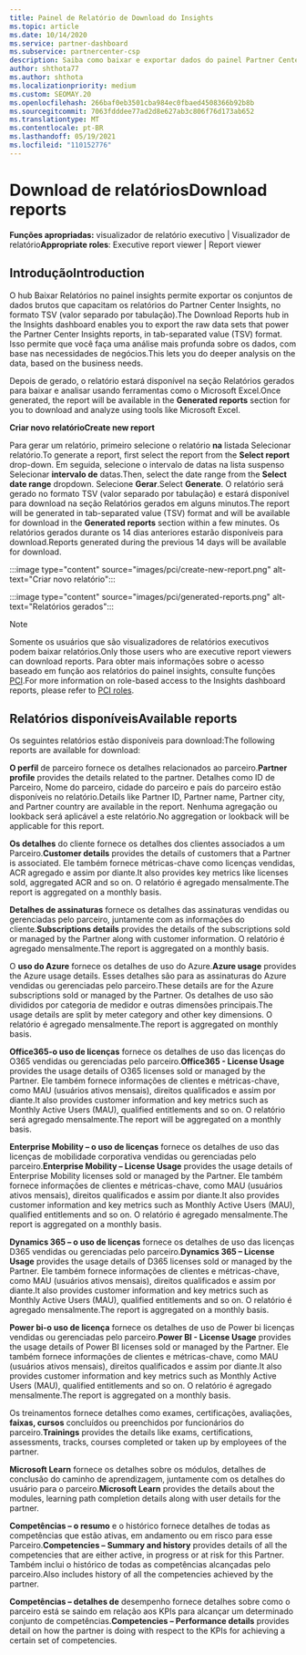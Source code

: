 ```yaml
---
title: Painel de Relatório de Download do Insights
ms.topic: article
ms.date: 10/14/2020
ms.service: partner-dashboard
ms.subservice: partnercenter-csp
description: Saiba como baixar e exportar dados do painel Partner Center relatório unificado e de relatórios Partner Center Insights.
author: shthota77
ms.author: shthota
ms.localizationpriority: medium
ms.custom: SEOMAY.20
ms.openlocfilehash: 266baf0eb3501cba984ec0fbaed4508366b92b8b
ms.sourcegitcommit: 7063fdddee77ad2d8e627ab3c806f76d173ab652
ms.translationtype: MT
ms.contentlocale: pt-BR
ms.lasthandoff: 05/19/2021
ms.locfileid: "110152776"
---
```

# <a name="download-reports"></a><span data-ttu-id="eeaa5-103">Download de relatórios</span><span class="sxs-lookup"><span data-stu-id="eeaa5-103">Download reports</span></span>

<span data-ttu-id="eeaa5-104">**Funções apropriadas:** visualizador de relatório executivo | Visualizador de relatório</span><span class="sxs-lookup"><span data-stu-id="eeaa5-104">**Appropriate roles**: Executive report viewer | Report viewer</span></span>

## <a name="introduction"></a><span data-ttu-id="eeaa5-105">Introdução</span><span class="sxs-lookup"><span data-stu-id="eeaa5-105">Introduction</span></span>

<span data-ttu-id="eeaa5-106">O hub Baixar Relatórios no painel insights permite exportar os conjuntos de dados brutos que capacitam os relatórios do Partner Center Insights, no formato TSV (valor separado por tabulação).</span><span class="sxs-lookup"><span data-stu-id="eeaa5-106">The Download Reports hub in the Insights dashboard enables you to export the raw data sets that power the Partner Center Insights reports, in tab-separated value (TSV) format.</span></span> <span data-ttu-id="eeaa5-107">Isso permite que você faça uma análise mais profunda sobre os dados, com base nas necessidades de negócios.</span><span class="sxs-lookup"><span data-stu-id="eeaa5-107">This lets you do deeper analysis on the data, based on the business needs.</span></span>

<span data-ttu-id="eeaa5-108">Depois de gerado, o relatório  estará disponível na seção Relatórios gerados para baixar e analisar usando ferramentas como o Microsoft Excel.</span><span class="sxs-lookup"><span data-stu-id="eeaa5-108">Once generated, the report  will be available in the **Generated reports** section for you to download and analyze using tools like Microsoft Excel.</span></span>

<span data-ttu-id="eeaa5-109">**Criar novo relatório**</span><span class="sxs-lookup"><span data-stu-id="eeaa5-109">**Create new report**</span></span>

<span data-ttu-id="eeaa5-110">Para gerar um relatório, primeiro selecione o relatório **na** listada Selecionar relatório.</span><span class="sxs-lookup"><span data-stu-id="eeaa5-110">To generate a report, first select the report from the **Select report** drop-down.</span></span> <span data-ttu-id="eeaa5-111">Em seguida, selecione o intervalo de datas na lista suspenso Selecionar **intervalo de** datas.</span><span class="sxs-lookup"><span data-stu-id="eeaa5-111">Then, select the date range from the **Select date range** dropdown.</span></span> <span data-ttu-id="eeaa5-112">Selecione **Gerar**.</span><span class="sxs-lookup"><span data-stu-id="eeaa5-112">Select **Generate**.</span></span> <span data-ttu-id="eeaa5-113">O relatório será gerado no formato TSV (valor separado por tabulação)  e estará disponível para download na seção Relatórios gerados em alguns minutos.</span><span class="sxs-lookup"><span data-stu-id="eeaa5-113">The report will be generated in tab-separated value (TSV) format and will be available for download in the **Generated reports** section within a few minutes.</span></span> <span data-ttu-id="eeaa5-114">Os relatórios gerados durante os 14 dias anteriores estarão disponíveis para download.</span><span class="sxs-lookup"><span data-stu-id="eeaa5-114">Reports generated during the previous 14 days will be available for download.</span></span>

:::image type="content" source="images/pci/create-new-report.png" alt-text="Criar novo relatório":::

:::image type="content" source="images/pci/generated-reports.png" alt-text="Relatórios gerados":::

>[!NOTE] 
><span data-ttu-id="eeaa5-117">Somente os usuários que são visualizadores de relatórios executivos podem baixar relatórios.</span><span class="sxs-lookup"><span data-stu-id="eeaa5-117">Only those users who are executive report viewers can download reports.</span></span> <span data-ttu-id="eeaa5-118">Para obter mais informações sobre o acesso baseado em função aos relatórios do painel insights, consulte funções [PCI](pci-roles.md).</span><span class="sxs-lookup"><span data-stu-id="eeaa5-118">For more information on role-based access to the Insights dashboard reports, please refer to [PCI roles](pci-roles.md).</span></span> 

## <a name="available-reports"></a><span data-ttu-id="eeaa5-119">Relatórios disponíveis</span><span class="sxs-lookup"><span data-stu-id="eeaa5-119">Available reports</span></span>

<span data-ttu-id="eeaa5-120">Os seguintes relatórios estão disponíveis para download:</span><span class="sxs-lookup"><span data-stu-id="eeaa5-120">The following reports are available for download:</span></span>

<span data-ttu-id="eeaa5-121">**O perfil** de parceiro fornece os detalhes relacionados ao parceiro.</span><span class="sxs-lookup"><span data-stu-id="eeaa5-121">**Partner profile** provides the details related to the partner.</span></span> <span data-ttu-id="eeaa5-122">Detalhes como ID de Parceiro, Nome do parceiro, cidade do parceiro e país do parceiro estão disponíveis no relatório.</span><span class="sxs-lookup"><span data-stu-id="eeaa5-122">Details like Partner ID, Partner name, Partner city, and Partner country are available in the report.</span></span> <span data-ttu-id="eeaa5-123">Nenhuma agregação ou lookback será aplicável a este relatório.</span><span class="sxs-lookup"><span data-stu-id="eeaa5-123">No aggregation or lookback will be applicable for this report.</span></span>

<span data-ttu-id="eeaa5-124">**Os detalhes** do cliente fornece os detalhes dos clientes associados a um Parceiro.</span><span class="sxs-lookup"><span data-stu-id="eeaa5-124">**Customer details** provides the details of customers that a Partner is associated.</span></span> <span data-ttu-id="eeaa5-125">Ele também fornece métricas-chave como licenças vendidas, ACR agregado e assim por diante.</span><span class="sxs-lookup"><span data-stu-id="eeaa5-125">It also provides key metrics like licenses sold, aggregated ACR and so on.</span></span> <span data-ttu-id="eeaa5-126">O relatório é agregado mensalmente.</span><span class="sxs-lookup"><span data-stu-id="eeaa5-126">The report is aggregated on a monthly basis.</span></span>

<span data-ttu-id="eeaa5-127">**Detalhes de assinaturas** fornece os detalhes das assinaturas vendidas ou gerenciadas pelo parceiro, juntamente com as informações do cliente.</span><span class="sxs-lookup"><span data-stu-id="eeaa5-127">**Subscriptions details** provides the details of the subscriptions sold or managed by the Partner along with customer information.</span></span> <span data-ttu-id="eeaa5-128">O relatório é agregado mensalmente.</span><span class="sxs-lookup"><span data-stu-id="eeaa5-128">The report is aggregated on a monthly basis.</span></span>

<span data-ttu-id="eeaa5-129">O **uso do Azure** fornece os detalhes de uso do Azure.</span><span class="sxs-lookup"><span data-stu-id="eeaa5-129">**Azure usage** provides the Azure usage details.</span></span> <span data-ttu-id="eeaa5-130">Esses detalhes são para as assinaturas do Azure vendidas ou gerenciadas pelo parceiro.</span><span class="sxs-lookup"><span data-stu-id="eeaa5-130">These details are for the Azure subscriptions sold or managed by the Partner.</span></span> <span data-ttu-id="eeaa5-131">Os detalhes de uso são divididos por categoria de medidor e outras dimensões principais.</span><span class="sxs-lookup"><span data-stu-id="eeaa5-131">The usage details are split by meter category and other key dimensions.</span></span> <span data-ttu-id="eeaa5-132">O relatório é agregado mensalmente.</span><span class="sxs-lookup"><span data-stu-id="eeaa5-132">The report is aggregated on monthly basis.</span></span>

<span data-ttu-id="eeaa5-133">**Office365-o uso de licenças** fornece os detalhes de uso das licenças do O365 vendidas ou gerenciadas pelo parceiro.</span><span class="sxs-lookup"><span data-stu-id="eeaa5-133">**Office365 - License Usage** provides the usage details of O365 licenses sold or managed by the Partner.</span></span> <span data-ttu-id="eeaa5-134">Ele também fornece informações de clientes e métricas-chave, como MAU (usuários ativos mensais), direitos qualificados e assim por diante.</span><span class="sxs-lookup"><span data-stu-id="eeaa5-134">It also provides customer information and key metrics such as Monthly Active Users (MAU), qualified entitlements and so on.</span></span> <span data-ttu-id="eeaa5-135">O relatório será agregado mensalmente.</span><span class="sxs-lookup"><span data-stu-id="eeaa5-135">The report will be aggregated on a monthly basis.</span></span>

<span data-ttu-id="eeaa5-136">**Enterprise Mobility – o uso de licenças**  fornece os detalhes de uso das licenças de mobilidade corporativa vendidas ou gerenciadas pelo parceiro.</span><span class="sxs-lookup"><span data-stu-id="eeaa5-136">**Enterprise Mobility – License Usage**  provides the usage details of Enterprise Mobility licenses sold or managed by the Partner.</span></span> <span data-ttu-id="eeaa5-137">Ele também fornece informações de clientes e métricas-chave, como MAU (usuários ativos mensais), direitos qualificados e assim por diante.</span><span class="sxs-lookup"><span data-stu-id="eeaa5-137">It also provides customer information and key metrics such as Monthly Active Users (MAU), qualified entitlements and so on.</span></span> <span data-ttu-id="eeaa5-138">O relatório é agregado mensalmente.</span><span class="sxs-lookup"><span data-stu-id="eeaa5-138">The report is aggregated on a monthly basis.</span></span>

<span data-ttu-id="eeaa5-139">**Dynamics 365 – o uso de licenças** fornece os detalhes de uso das licenças D365 vendidas ou gerenciadas pelo parceiro.</span><span class="sxs-lookup"><span data-stu-id="eeaa5-139">**Dynamics 365 – License Usage** provides the usage details of D365 licenses sold or managed by the Partner.</span></span> <span data-ttu-id="eeaa5-140">Ele também fornece informações de clientes e métricas-chave, como MAU (usuários ativos mensais), direitos qualificados e assim por diante.</span><span class="sxs-lookup"><span data-stu-id="eeaa5-140">It also provides customer information and key metrics such as Monthly Active Users (MAU), qualified entitlements and so on.</span></span> <span data-ttu-id="eeaa5-141">O relatório é agregado mensalmente.</span><span class="sxs-lookup"><span data-stu-id="eeaa5-141">The report is aggregated on a monthly basis.</span></span>

<span data-ttu-id="eeaa5-142">**Power bi-o uso de licença** fornece os detalhes de uso de Power bi licenças vendidas ou gerenciadas pelo parceiro.</span><span class="sxs-lookup"><span data-stu-id="eeaa5-142">**Power BI - License Usage** provides the usage details of Power BI licenses sold or managed by the Partner.</span></span> <span data-ttu-id="eeaa5-143">Ele também fornece informações de clientes e métricas-chave, como MAU (usuários ativos mensais), direitos qualificados e assim por diante.</span><span class="sxs-lookup"><span data-stu-id="eeaa5-143">It also provides customer information and key metrics such as Monthly Active Users (MAU), qualified entitlements and so on.</span></span> <span data-ttu-id="eeaa5-144">O relatório é agregado mensalmente.</span><span class="sxs-lookup"><span data-stu-id="eeaa5-144">The report is aggregated on a monthly basis.</span></span>

<span data-ttu-id="eeaa5-145">Os treinamentos fornece detalhes como exames, certificações, avaliações, **faixas, cursos** concluídos ou preenchidos por funcionários do parceiro.</span><span class="sxs-lookup"><span data-stu-id="eeaa5-145">**Trainings** provides the details like exams, certifications, assessments, tracks, courses completed or taken up by employees of the partner.</span></span>

<span data-ttu-id="eeaa5-146">**Microsoft Learn** fornece os detalhes sobre os módulos, detalhes de conclusão do caminho de aprendizagem, juntamente com os detalhes do usuário para o parceiro.</span><span class="sxs-lookup"><span data-stu-id="eeaa5-146">**Microsoft Learn** provides the details about the modules, learning path completion details along with user details for the partner.</span></span>

<span data-ttu-id="eeaa5-147">**Competências – o resumo** e o histórico fornece detalhes de todas as competências que estão ativas, em andamento ou em risco para esse Parceiro.</span><span class="sxs-lookup"><span data-stu-id="eeaa5-147">**Competencies – Summary and history** provides details of all the competencies that are either active, in progress or at risk for this Partner.</span></span> <span data-ttu-id="eeaa5-148">Também inclui o histórico de todas as competências alcançadas pelo parceiro.</span><span class="sxs-lookup"><span data-stu-id="eeaa5-148">Also includes history of all the competencies achieved by the partner.</span></span>

<span data-ttu-id="eeaa5-149">**Competências – detalhes de** desempenho fornece detalhes sobre como o parceiro está se saindo em relação aos KPIs para alcançar um determinado conjunto de competências.</span><span class="sxs-lookup"><span data-stu-id="eeaa5-149">**Competencies – Performance details** provides detail on how the partner is doing with respect to the KPIs for achieving a certain set of competencies.</span></span>

